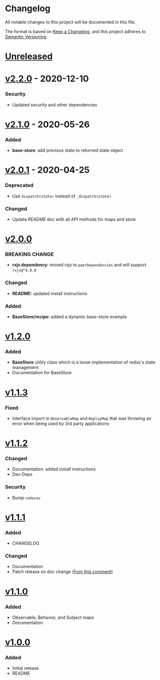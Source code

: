 # Changelog
All notable changes to this project will be documented in this file.

The format is based on [Keep a Changelog](https://keepachangelog.com/en/1.0.0/),
and this project adheres to [Semantic Versioning](https://semver.org/spec/v2.0.0.html).


# [Unreleased](https://github.com/djhouseknecht/rxjs-util-classes/compare/v2.2.0...HEAD)


# [v2.2.0](https://github.com/djhouseknecht/rxjs-util-classes/compare/v2.1.0...v2.2.0) - 2020-12-10


### Security
* Updated security and other dependencies

# [v2.1.0](https://github.com/djhouseknecht/rxjs-util-classes/compare/v2.0.2...v2.1.0) - 2020-05-26
### Added
* **base-store**: add previous state to returned state object

# [v2.0.1](https://github.com/djhouseknecht/rxjs-util-classes/compare/v2.0.0...v2.0.1) - 2020-04-25
### Deprecated
* Use `dispatch(state)` instead of `_dispatch(state)`

### Changed
* Update README doc with all API methods for maps and store

# [v2.0.0](https://github.com/djhouseknecht/rxjs-util-classes/compare/v1.2.0...v2.0.0)

### BREAKING CHANGE
* **rxjs dependency:** moved rxjs to `peerDependencies` and will support `rxjs@^6.0.0`

### Changed
* **README:** updated install instructions

### Added 
* **BaseStore/recipe:** added a dynamic base-store example

# [v1.2.0](https://github.com/djhouseknecht/rxjs-util-classes/compare/v1.1.3...v1.2.0)

### Added 
* **BaseStore** utility class which is a loose implementation of redux's state management
* Documentation for BaseStore

# [v1.1.3](https://github.com/djhouseknecht/rxjs-util-classes/compare/v1.1.2...v1.1.3)

### Fixed
* Interface import in `ObservableMap` and `ReplayMap` that was throwing an 
  error when being used by 3rd party applications

# [v1.1.2](https://github.com/djhouseknecht/rxjs-util-classes/compare/v1.1.1...v1.1.2)

### Changed
* Documentation: added install instructions
* Dev-Deps

### Security
* Bump `codecov`

# [v1.1.1](https://github.com/djhouseknecht/rxjs-util-classes/compare/v1.1.0...v1.1.1)

### Added 
* CHANGELOG

### Changed
* Documentation
* Patch release on doc change ([from this comment](https://github.com/semantic-release/semantic-release/issues/192#issuecomment-333328071))

# [v1.1.0](https://github.com/djhouseknecht/rxjs-util-classes/compare/v1.0.0...v1.1.0)

### Added
* Observable, Behavior, and Subject maps
* Documentation

# [v1.0.0](https://github.com/djhouseknecht/rxjs-util-classes/releases/tag/v1.0.0)

### Added
* Initial release 
* README
